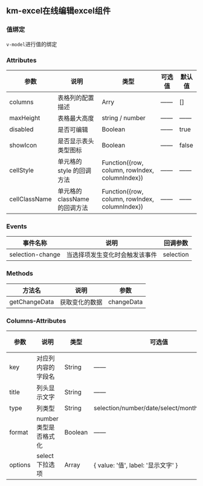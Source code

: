## km-excel在线编辑excel组件

### 值绑定

`v-model`进行值的绑定

### Attributes

参数 | 说明 | 类型 | 可选值 | 默认值
---|---|---|---|---
columns | 表格列的配置描述 | Arry | —— | []
maxHeight | 表格最大高度 | string / number  | —— | ——
disabled | 是否可编辑 | Boolean  | —— | true
showIcon | 是否显示表头类型图标 | Boolean  | —— | false
cellStyle | 单元格的 style 的回调方法 | Function({row, column, rowIndex, columnIndex}) | —— | ——
cellClassName | 单元格的 className 的回调方法 | Function({row, column, rowIndex, columnIndex})  | —— | ——

### Events

事件名称 | 说明 | 回调参数
---|---|---
selection-change | 当选择项发生变化时会触发该事件 | selection

### Methods

方法名 | 说明 | 参数
---|---|---
getChangeData | 获取变化的数据 | changeData

### Columns-Attributes

参数 | 说明 | 类型 | 可选值 | 默认值
---|---|---|---|---
key | 对应列内容的字段名 | String | —— | ——
title | 列头显示文字 | String | —— | ——
type | 列类型 | String | selection/number/date/select/month/disabled | ——
format | number类型是否格式化 | Boolean | —— | true
options | select下拉选项 | Array | { value: '值', label: '显示文字' } | ——